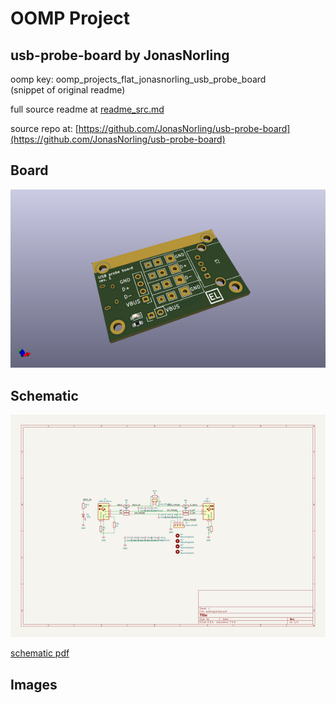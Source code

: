 # OOMP Project  
## usb-probe-board  by JonasNorling  
  
oomp key: oomp_projects_flat_jonasnorling_usb_probe_board  
(snippet of original readme)  
  
  
  full source readme at [readme_src.md](readme_src.md)  
  
source repo at: [https://github.com/JonasNorling/usb-probe-board](https://github.com/JonasNorling/usb-probe-board)  
## Board  
  
[![working_3d.png](working_3d_600.png)](working_3d.png)  
## Schematic  
  
[![working_schematic.png](working_schematic_600.png)](working_schematic.png)  
  
[schematic pdf](working_schematic.pdf)  
## Images  
